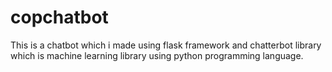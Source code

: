# copchatbot

This is a chatbot which i made using flask framework and chatterbot library which is machine learning library using python programming language.
